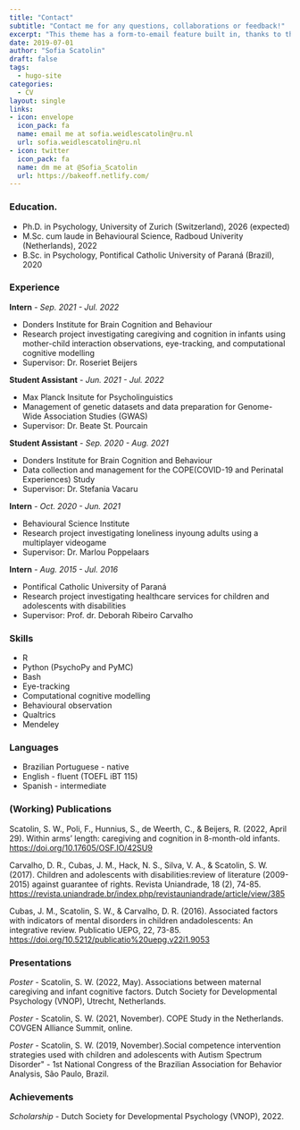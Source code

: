```yaml
---
title: "Contact"
subtitle: "Contact me for any questions, collaborations or feedback!"
excerpt: "This theme has a form-to-email feature built in, thanks to the simple Formspree integration. All you need to activate the form is a valid recipient email address saved in the form front matter."
date: 2019-07-01
author: "Sofia Scatolin"
draft: false
tags:
  - hugo-site
categories:
  - CV
layout: single
links:
- icon: envelope
  icon_pack: fa
  name: email me at sofia.weidlescatolin@ru.nl
  url: sofia.weidlescatolin@ru.nl
- icon: twitter
  icon_pack: fa
  name: dm me at @Sofia_Scatolin
  url: https://bakeoff.netlify.com/
---
```


### Education.

- Ph.D. in Psychology, University of Zurich (Switzerland), 2026 (expected)
- M.Sc. cum laude in Behavioural Science, Radboud Univerity (Netherlands), 2022
- B.Sc. in Psychology, Pontifical Catholic University of Paraná (Brazil), 2020


### Experience

__Intern__ - *Sep. 2021 - Jul. 2022*
- Donders Institute for Brain Cognition and Behaviour
- Research project investigating caregiving and cognition in infants using mother-child interaction observations, eye-tracking, and computational cognitive modelling
- Supervisor: Dr. Roseriet Beijers


__Student Assistant__ - *Jun. 2021 - Jul. 2022*
- Max Planck Insitute for Psycholinguistics
- Management of genetic datasets and data preparation for Genome-Wide Association Studies (GWAS)
- Supervisor: Dr. Beate St. Pourcain


__Student Assistant__ - *Sep. 2020 - Aug. 2021*
- Donders Institute for Brain Cognition and Behaviour
- Data collection and management for the COPE(COVID-19 and Perinatal Experiences) Study
- Supervisor: Dr. Stefania Vacaru


__Intern__ - *Oct. 2020 - Jun. 2021*
- Behavioural Science Institute
- Research project investigating loneliness inyoung adults using a multiplayer videogame
- Supervisor: Dr. Marlou Poppelaars


__Intern__ - *Aug. 2015 - Jul. 2016*
- Pontifical Catholic University of Paraná
- Research project investigating healthcare services for children and adolescents with disabilities
- Supervisor: Prof. dr. Deborah Ribeiro Carvalho



### Skills

- R
- Python (PsychoPy and PyMC)
- Bash
- Eye-tracking
- Computational cognitive modelling
- Behavioural observation
- Qualtrics 
- Mendeley


### Languages

- Brazilian Portuguese - native
- English - fluent (TOEFL iBT 115)
- Spanish - intermediate


### (Working) Publications

Scatolin, S. W., Poli, F., Hunnius, S., de Weerth, C., & Beijers, R. (2022, April 29). Within arms’ length: caregiving and cognition in 8-month-old infants. https://doi.org/10.17605/OSF.IO/42SU9 

Carvalho, D. R., Cubas, J. M., Hack, N. S., Silva, V. A., & Scatolin, S. W. (2017). Children and adolescents with disabilities:review of literature (2009-2015) against guarantee of rights. Revista Uniandrade, 18 (2), 74-85. https://revista.uniandrade.br/index.php/revistauniandrade/article/view/385

Cubas, J. M., Scatolin, S. W., & Carvalho, D. R. (2016). Associated factors with indicators of mental disorders in children andadolescents: An integrative review. Publicatio UEPG, 22, 73-85. https://doi.org/10.5212/publicatio%20uepg.v22i1.9053

### Presentations
*Poster* - Scatolin, S. W. (2022, May). Associations between maternal caregiving and infant cognitive factors. Dutch Society for Developmental Psychology (VNOP), Utrecht, Netherlands.

*Poster* - Scatolin, S. W. (2021, November). COPE Study in the Netherlands. COVGEN Alliance Summit, online.

*Poster* - Scatolin, S. W. (2019, November).Social competence intervention strategies used with children and adolescents with Autism Spectrum Disorder" - 1st National Congress of the Brazilian Association for Behavior Analysis, São Paulo, Brazil.

### Achievements

*Scholarship* - Dutch Society for Developmental Psychology (VNOP), 2022.


